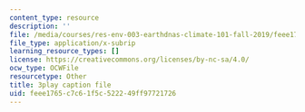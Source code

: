 ```yaml
---
content_type: resource
description: ''
file: /media/courses/res-env-003-earthdnas-climate-101-fall-2019/feee1765c7c61f5c522249ff97721726_g6Ksr5sJ0sM.srt
file_type: application/x-subrip
learning_resource_types: []
license: https://creativecommons.org/licenses/by-nc-sa/4.0/
ocw_type: OCWFile
resourcetype: Other
title: 3play caption file
uid: feee1765-c7c6-1f5c-5222-49ff97721726
---
```

